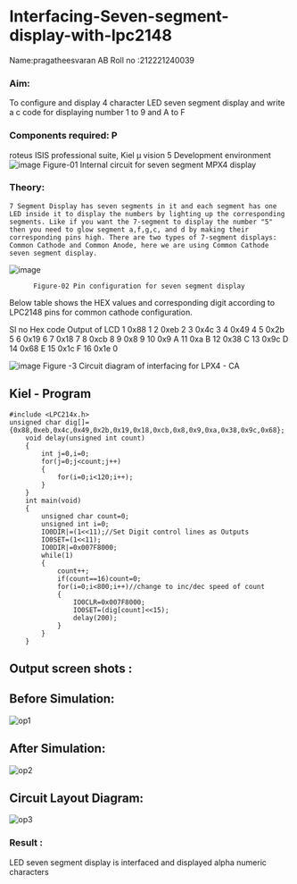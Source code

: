 # Interfacing-Seven-segment-display-with-lpc2148

 Name:pragatheesvaran AB
 Roll no :212221240039

### Aim: 
To configure and display 4 character LED seven segment display and write a c code for displaying number 1 to 9 and A to F 
### Components required: P
roteus ISIS professional suite, Kiel μ vision 5 Development environment 
 ![image](https://user-images.githubusercontent.com/36288975/201021692-efa39349-1a3c-4737-aadc-1843b954c78d.png)
Figure-01 Internal circuit for seven segment MPX4 display



### Theory: 
	7 Segment Display has seven segments in it and each segment has one LED inside it to display the numbers by lighting up the corresponding segments. Like if you want the 7-segment to display the number "5" then you need to glow segment a,f,g,c, and d by making their corresponding pins high. There are two types of 7-segment displays: Common Cathode and Common Anode, here we are using Common Cathode seven segment display.
   ![image](https://user-images.githubusercontent.com/36288975/201021740-565b47cd-26d8-4e54-a092-eef7a0a85278.png)
 
          Figure-02 Pin configuration for seven segment display  


Below table shows the HEX values and corresponding digit according to LPC2148 pins for common cathode configuration.



Sl no 	Hex code 	Output of LCD
1	0x88	1
2	0xeb	2
3	0x4c	3
4	0x49	4
5	0x2b	5
6	0x19	6
7	0x18	7
8	0xcb	8
9	0x8	9
10	0x9	A
11	0xa	B
12	0x38	C
13	0x9c	D
14	0x68	E
15	0x1c 	F
16	0x1e	0

 

![image](https://user-images.githubusercontent.com/36288975/201021930-7efe2b15-b0de-4d52-b87d-329fe6b91c89.png)
        Figure -3 Circuit diagram of interfacing for LPX4 - CA

## Kiel - Program 
~~~
#include <LPC214x.h>
unsigned char dig[]={0x88,0xeb,0x4c,0x49,0x2b,0x19,0x18,0xcb,0x8,0x9,0xa,0x38,0x9c,0x68};
	void delay(unsigned int count)
	{
		int j=0,i=0;
		for(j=0;j<count;j++)
		{
			for(i=0;i<120;i++);
		}
	}
	int main(void)
	{
		unsigned char count=0;
		unsigned int i=0;
		IO0DIR|=(1<<11);//Set Digit control lines as Outputs
		IO0SET=(1<<11);
		IO0DIR|=0x007F8000;
		while(1)
		{
			count++;
			if(count==16)count=0;
			for(i=0;i<800;i++)//change to inc/dec speed of count
			{
				IO0CLR=0x007F8000;
				IO0SET=(dig[count]<<15);
				delay(200);
			}
		}
	}
~~~

##  Output screen shots :

## Before Simulation:

![op1](https://user-images.githubusercontent.com/95342910/202721228-0aee0656-8b41-4b44-9ef9-f672c0bc58fc.png)

## After Simulation:

![op2](https://user-images.githubusercontent.com/95342910/202721277-98d9aed8-f300-4995-a185-ae37c05e53a8.png)

## Circuit Layout Diagram:

![op3](https://user-images.githubusercontent.com/95342910/202721315-7ee9c633-a348-4cb6-b441-64121d6b7444.png)

### Result :
LED seven segment display is interfaced and displayed alpha numeric characters 


